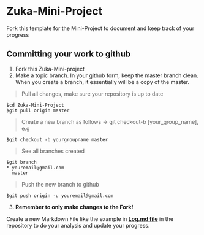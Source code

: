 # Zuka-Mini-Project
Fork this template for the Mini-Project to document and keep track of your progress


## Committing your work to github
1. Fork this Zuka-Mini-project
2. Make a topic branch. In your github form, keep the master branch clean. When you create a branch, it essentially will be a copy of the master.

> Pull all changes, make sure your repository is up to date

```
$cd Zuka-Mini-Project
$git pull origin master

```
> Create a new branch as follows -> git checkout-b [your_group_name], e.g

```
$git checkout -b yourgroupname master
```
> See all branches created

```
$git branch
* youremail@gmail.com
  master
```
> Push the new branch to github

```
$git push origin -u youremail@gmail.com
```

3. **Remember to only make changes to the Fork!**

Create a new Markdown File like the example in **[Log.md file](https://github.com/Python-4-DS/Cohort-1/blob/master/log.md)** in the repository to do your analysis and update your progress.
